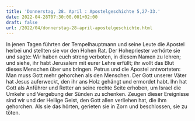 ```yaml
---
title: 'Donnerstag, 28. April : Apostelgeschichte 5,27-33.'
date: 2022-04-28T07:30:00.001+02:00
draft: false
url: /2022/04/donnerstag-28-april-apostelgeschichte.html
---
```


In jenen Tagen führten der Tempelhauptmann und seine Leute die Apostel herbei und stellten sie vor den Hohen Rat. Der Hohepriester verhörte sie und sagte: Wir haben euch streng verboten, in diesem Namen zu lehren; und siehe, ihr habt Jerusalem mit eurer Lehre erfüllt; ihr wollt das Blut dieses Menschen über uns bringen. Petrus und die Apostel antworteten: Man muss Gott mehr gehorchen als den Menschen. Der Gott unserer Väter hat Jesus auferweckt, den ihr ans Holz gehängt und ermordet habt. Ihn hat Gott als Anführer und Retter an seine rechte Seite erhoben, um Israel die Umkehr und Vergebung der Sünden zu schenken. Zeugen dieser Ereignisse sind wir und der Heilige Geist, den Gott allen verliehen hat, die ihm gehorchen. Als sie das hörten, gerieten sie in Zorn und beschlossen, sie zu töten.